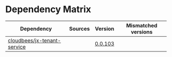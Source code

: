 # Dependency Matrix

Dependency | Sources | Version | Mismatched versions
---------- | ------- | ------- | -------------------
[cloudbees/jx-tenant-service](https://github.com/cloudbees/jx-tenant-service) |  | [0.0.103](https://github.com/cloudbees/jx-tenant-service/releases/tag/v0.0.103) | 
